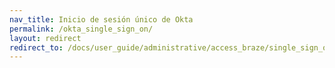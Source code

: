 ```yaml
---
nav_title: Inicio de sesión único de Okta
permalink: /okta_single_sign_on/
layout: redirect
redirect_to: /docs/user_guide/administrative/access_braze/single_sign_on/okta/
---
```

